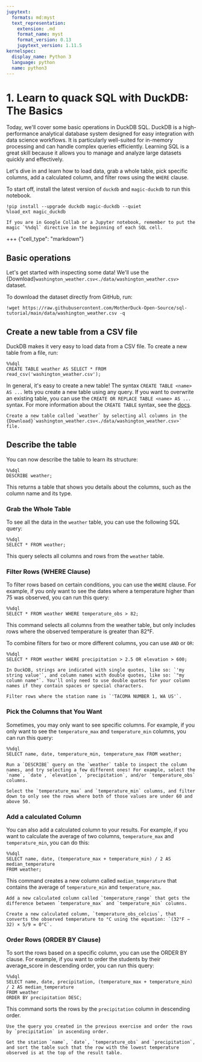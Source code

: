 ```yaml
---
jupytext:
  formats: md:myst
  text_representation:
    extension: .md
    format_name: myst
    format_version: 0.13
    jupytext_version: 1.11.5
kernelspec:
  display_name: Python 3
  language: python
  name: python3
---
```


# 1. Learn to quack SQL with DuckDB: The Basics

Today, we'll cover some basic operations in DuckDB SQL. DuckDB is a high-performance analytical database system designed for easy integration with data science workflows. It is particularly well-suited for in-memory processing and can handle complex queries efficiently. Learning SQL is a great skill because it allows you to manage and analyze large datasets quickly and effectively.

Let's dive in and learn how to load data, grab a whole table, pick specific columns, add a calculated column, and filter rows using the `WHERE` clause.

To start off, install the latest version of `duckdb` and `magic-duckdb` to run this notebook.

```{code-cell}
!pip install --upgrade duckdb magic-duckdb --quiet
%load_ext magic_duckdb
```

```{Note}
If you are in Google Collab or a Jupyter notebook, remember to put the magic `%%dql` directive in the beginning of each SQL cell.
```

+++ {"cell_type": "markdown"}

## Basic operations

Let's get started with inspecting some data! We'll use the {Download}`washington_weather.csv<./data/washington_weather.csv>` dataset.

To download the dataset directly from GitHub, run:

```{code-cell}
!wget https://raw.githubusercontent.com/MotherDuck-Open-Source/sql-tutorial/main/data/washington_weather.csv -q
```

## Create a new table from a CSV file

DuckDB makes it very easy to load data from a CSV file. To create a new table from a file, run:

```{code-cell}
%%dql
CREATE TABLE weather AS SELECT * FROM read_csv('washington_weather.csv');
```

In general, it's easy to create a new table! The syntax `CREATE TABLE <name> AS ...` lets you create a new table using any query. If you want to overwrite an existing table, you can use the `CREATE OR REPLACE TABLE <name> AS ...` syntax. For more information about the `CREATE TABLE` syntax, see the <a href="https://duckdb.org/docs/sql/statements/create_table" target="_blank">docs</a>.

```{admonition} Exercise
Create a new table called `weather` by selecting all columns in the {Download}`washington_weather.csv<./data/washington_weather.csv>` file.
```

## Describe the table

You can now describe the table to learn its structure:

```{code-cell}
%%dql
DESCRIBE weather;
```

This returns a table that shows you details about the columns, such as the column name and its type.

### Grab the Whole Table

To see all the data in the `weather` table, you can use the following SQL query:

```{code-cell}
%%dql
SELECT * FROM weather;
```

This query selects all columns and rows from the `weather` table.

### Filter Rows (WHERE Clause)

To filter rows based on certain conditions, you can use the `WHERE` clause. For example, if you only want to see the dates where a temperature higher than 75 was observed, you can run this query:

```{code-cell}
%%dql
SELECT * FROM weather WHERE temperature_obs > 82;
```

This command selects all columns from the weather table, but only includes rows where the observed temperature is greater than 82°F.

To combine filters for two or more different columns, you can use `AND` or `OR`:

```{code-cell}
%%dql
SELECT * FROM weather WHERE precipitation > 2.5 OR elevation > 600;
```

```{note}
In DuckDB, strings are indicated with single quotes, like so: `'my string value'`, and column names with double quotes, like so: `"my column name"`. You'll only need to use double quotes for your column names if they contain spaces or special characters.
```

```{admonition} Exercise
Filter rows where the station name is `'TACOMA NUMBER 1, WA US'`.
```


### Pick the Columns that You Want

Sometimes, you may only want to see specific columns. For example, if you only want to see the `temperature_max` and `temperature_min` columns, you can run this query:

```{code-cell}
%%dql
SELECT name, date, temperature_min, temperature_max FROM weather;
```

```{admonition} Exercise
Run a `DESCRIBE` query on the `weather` table to inspect the column names, and try selecting a few different ones! For example, select the `name`, `date`, `elevation`, `precipitation`, and/or `temperature_obs` columns.
```

```{admonition} Exercise
Select the `temperature_max` and `temperature_min` columns, and filter down to only see the rows where both of those values are under 60 and above 50.
```

### Add a calculated Column

You can also add a calculated column to your results. For example, if you want to calculate the average of two columns, `temperature_max` and `temperature_min`, you can do this:

```{code-cell}
%%dql
SELECT name, date, (temperature_max + temperature_min) / 2 AS median_temperature 
FROM weather;
```

This command creates a new column called `median_temperature` that contains the average of `temperature_min` and `temperature_max`.

```{admonition} Exercise
Add a new calculated column called `temperature_range` that gets the difference between `temperature_max` and `temperature_min` columns.
```

```{admonition} Exercise
Create a new calculated column, `temperature_obs_celcius`, that converts the observed temperature to °C using the equation: `(32°F − 32) × 5/9 = 0°C`.
```

### Order Rows (ORDER BY Clause)
To sort the rows based on a specific column, you can use the ORDER BY clause. For example, if you want to order the students by their average_score in descending order, you can run this query:

```{code-cell}
%%dql
SELECT name, date, precipitation, (temperature_max + temperature_min) / 2 AS median_temperature 
FROM weather
ORDER BY precipitation DESC;
```

This command sorts the rows by the `precipitation` column in descending order.

```{admonition} Exercise
Use the query you created in the previous exercise and order the rows by `precipitation` in ascending order.
```

```{admonition} Exercise
Get the station `name`, `date`, `temperature_obs` and `precipitation`, and sort the table such that the row with the lowest temperature observed is at the top of the result table.
```
